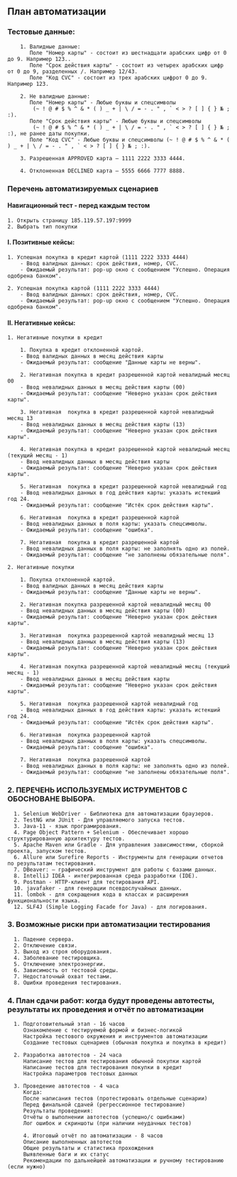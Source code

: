 ## План автоматизации

### Тестовые данные:

        1. Валидные данные: 
           Поле "Номер карты" - состоит из шестнадцати арабских цифр от 0 до 9. Например 123.. 
           Поле "Срок действия карты" - состоит из четырех арабских цифр от 0 до 9, разделенных /. Например 12/43. 
           Поле "Код CVC" - состоит из трех арабских цифрот 0 до 9. Например 123.

        2. Не валидные данные: 
           Поле "Номер карты" - Любые буквы и спецсимволы 
            (~ ! @ # $ % ^ & * ( ) _ + | \ / = - . " , ` < > ? [ ] { } № ; :). 
           Поле "Срок действия карты" - Любые буквы и спецсимволы 
            (~ ! @ # $ % ^ & * ( ) _ + | \ / = - . " , ` < > ? [ ] { } № ; :), не ранее даты покупки. 
           Поле "Код CVC" - Любые буквы и спецсимволы (~ ! @ # $ % ^ & * ( ) _ + | \ / = - . " , ` < > ? [ ] { } № ; :).

        3. Разрешенная APPROVED карта — 1111 2222 3333 4444.

        4. Отклоненная DECLINED карта — 5555 6666 7777 8888.

### Перечень автоматизируемых сценариев

#### Навигационный тест - перед каждым тестом

    1. Открыть страницу 185.119.57.197:9999
    2. Выбрать тип покупки

#### I. Позитивные кейсы:

    1. Успешная покупка в кредит картой (1111 2222 3333 4444)
        - Ввод валидных данных: срок действия, номер, CVC.
        - Ожидаемый результат: pop-up окно с сообщением "Успешно. Операция одобрена банком".

    2. Успешная покупка картой (1111 2222 3333 4444)
        - Ввод валидных данных: срок действия, номер, CVC.
        - Ожидаемый результат: pop-up окно с сообщением "Успешно. Операция одобрена банком".

#### II. Негативные кейсы:

    1. Негативные покупки в кредит

        1. Покупка в кредит отклоненной картой.
        - Ввод валидных данных в месяц действия карты
        - Ожидаемый результат: сообщение "Данные карты не верны".

        2. Негативная покупка в кредит разрешенной картой невалидный месяц 00
        - Ввод невалидных данных в месяц действия карты (00)
        - Ожидаемый результат: сообщение "Неверно указан срок действия карты".

        3. Негативная  покупка в кредит разрешенной картой невалидный месяц 13
        - Ввод невалидных данных в месяц действия карты (13)
        - Ожидаемый результат: сообщение "Неверно указан срок действия карты".

        4. Негативная покупка в кредит разрешенной картой невалидный месяц (текущий месяц - 1)
        - Ввод невалидных данных в месяц действия карты 
        - Ожидаемый результат: сообщение "Неверно указан срок действия карты".

        5. Негативная  покупка в кредит разрешенной картой невалидный год
        - Ввод невалидных данных в год действия карты: указать истекший год 24.
        - Ожидаемый результат: сообщение "Истёк срок действия карты".

        6. Негативная  покупка в кредит разрешенной картой
        - Ввод невалидных данных в поля карты: указать спецсимволы.
        - Ожидаемый результат: сообщение "ошибка".

        7. Негативная  покупка в кредит разрешенной картой
        - Ввод невалидных данных в поля карты: не заполнять одно из полей.
        - Ожидаемый результат: сообщение "не заполнены обязательные поля".

    2. Негативные покупки 

        1. Покупка отклоненной картой.
        - Ввод валидных данных в месяц действия карты
        - Ожидаемый результат: сообщение "Данные карты не верны".

        2. Негативная покупка разрешенной картой невалидный месяц 00
        - Ввод невалидных данных в месяц действия карты (00)
        - Ожидаемый результат: сообщение "Неверно указан срок действия карты".

        3. Негативная  покупка разрешенной картой невалидный месяц 13
        - Ввод невалидных данных в месяц действия карты (13)
        - Ожидаемый результат: сообщение "Неверно указан срок действия карты".

        4. Негативная покупка разрешенной картой невалидный месяц (текущий месяц - 1)
        - Ввод невалидных данных в месяц действия карты 
        - Ожидаемый результат: сообщение "Неверно указан срок действия карты".

        5. Негативная  покупка разрешенной картой невалидный год
        - Ввод невалидных данных в год действия карты: указать истекший год 24.
        - Ожидаемый результат: сообщение "Истёк срок действия карты".

        6. Негативная  покупка разрешенной картой
        - Ввод невалидных данных в поля карты: указать спецсимволы.
        - Ожидаемый результат: сообщение "ошибка".

        7. Негативная  покупка разрешенной картой
        - Ввод невалидных данных в поля карты: не заполнять одно из полей.
        - Ожидаемый результат: сообщение "не заполнены обязательные поля".

### 2. ПЕРЕЧЕНЬ ИСПОЛЬЗУЕМЫХ ИСТРУМЕНТОВ С ОБОСНОВАНЕ ВЫБОРА.

      1. Selenium WebDriver - Библиотека для автоматизации браузеров.
      2. TestNG или JUnit - Для управляемого запуска тестов.
      3. Java-11 - язык програмирования.
      4. Page Object Pattern + Selenium - Обеспечивает хорошо структурированную архитектуру тестов.
      5. Apache Maven или Gradle - Для управления зависимостями, сборкой проекта, запуском тестов.
      6. Allure или Surefire Reports - Инструменты для генерации отчетов по результатам тестирования.
      7. DBeaver: — графический инструмент для работы с базами данных.
      8. IntelliJ IDEA - интегрированная среда разработки (IDE).
      9. Postman - HTTP-клиент для тестирования API.
      10. javafaker - для генерации псевдослучайных данных.
      11. lombok - для сокращения кода в классах и расширения функциональности языка.
      12. SLF4J (Simple Logging Facade for Java) - для логирования.

### 3. Возможные риски при автоматизации тестирования

      1. Падение сервера.
      2. Отключение связи.
      3. Выход из строя оборудования.
      4. Заболевание тестировщика.
      5. Отключение электроэнергии.
      6. Зависимость от тестовой среды.
      7. Недостаточный охват тестами.
      8. Ошибки проведения тестирования.
   
### 4. План сдачи работ: когда будут проведены автотесты, результаты их проведения и отчёт по автоматизации

      1. Подготовительный этап - 16 часов
         Ознакомление с тестируемой формой и бизнес-логикой
         Настройка тестового окружения и инструментов автоматизации
         Создание тестовых сценариев (обычная покупка и покупка в кредит)

      2. Разработка автотестов - 24 часа  
         Написание тестов для тестирования обычной покупки картой
         Написание тестов для тестирования покупки в кредит
         Настройка параметров тестовых данных

      3. Проведение автотестов - 4 часа
         Когда:
         После написания тестов (протестировать отдельные сценарии)
         Перед финальной сдачей (регрессионное тестирование)
         Результаты проведения:
         Отчёты о выполнении автотестов (успешно/с ошибками)
         Лог ошибок и скриншоты (при наличии неудачных тестов)

         4. Итоговый отчёт по автоматизации - 8 часов
         Описание выполненных автотестов
         Общие результаты и статистика прохождения
         Выявленные баги и их статус
         Рекомендации по дальнейшей автоматизации и ручному тестированию (если нужно)